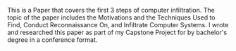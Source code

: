 This is a Paper that covers the first 3 steps of computer infiltration. The topic of the paper includes the Motivations and the Techniques Used to Find, Conduct Reconnaissance On, and Infiltrate Computer Systems. I wrote and researched this paper as part of my Capstone Project for by bachelor's degree in a conference format.
